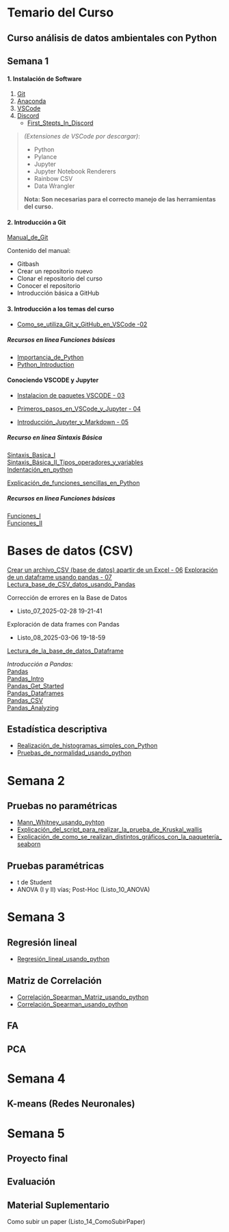 # Temario del Curso

## Curso análisis de datos ambientales con Python

## Semana 1

#### 1. Instalación de Software  
1. [Git](https://git-scm.com/)  
2. [Anaconda](https://www.anaconda.com/)  
3. [VSCode](https://code.visualstudio.com/)
4. [Discord](https://discord.com/)
   - [First_Stepts_In_Discord](https://www.youtube.com/watch?v=TGczdpowARw)

>*(Extensiones de VSCode por descargar)*:  
>   - Python  
>   - Pylance  
>   - Jupyter  
>   - Jupyter Notebook Renderers  
>   - Rainbow CSV  
>   - Data Wrangler  
>
>**Nota: Son necesarias para el correcto manejo de las herramientas del curso.**

#### 2. Introducción a Git  
[Manual_de_Git](https://github.com/gilbertoCM/Modelab-Python/tree/a9a01229b48782b75a2381d7e04c7f5e52405db4/manuals/git_manuals)

Contenido del manual:
   - Gitbash  
   - Crear un repositorio nuevo  
   - Clonar el repositorio del curso  
   - Conocer el repositorio  
   - Introducción básica a GitHub  

#### 3. Introducción a los temas del curso  
- [Como_se_utiliza_Git_y_GitHub_en_VSCode -02](https://youtu.be/JBnAnVUyRyE?si=5n5KEK7E6Xx8TdtT)


##### Recursos en línea Funciones básicas 
- [Importancia_de_Python](https://www.youtube.com/watch?v=Rv910T1BJUw)  
- [Python_Introduction](https://youtu.be/xkZMUX_oQX4?si=C9e3thBStqIlRfy3)

#### Conociendo VSCODE y Jupyter  
- [Instalacion de paquetes VSCODE - 03](https://youtu.be/fj7_qAt9Cxc)

- [Primeros_pasos_en_VSCode_y_Jupyter - 04](https://youtu.be/SkmbKHlhWzk?si=5BHd_CPiyEE5zqsW)
- [Introducción_Jupyter_y_Markdown - 05](https://youtu.be/2D8_KRcl7lk?si=Sdl4vInf8tKDyw6-)  


##### Recurso en línea Sintaxis Básica  
[Sintaxis_Basica_I](https://youtu.be/yppT6GPZMyo?si=1IyQs0r0fanB4ioj)  
[Sintaxis_Básica_II_Tipos_operadores_y_variables](https://youtu.be/u4I9PqhqCo8?si=TAC1VbSKIgvXk08g)  
[Indentación_en_python](https://youtube.com/shorts/YgFDbALg4D4?si=cx4neahOT3YPQxOo)

[Explicación_de_funciones_sencillas_en_Python](https://youtu.be/AZjntBatVxw?si=M5h2uyVfZ46SxogM)  

##### Recursos en línea Funciones básicas  
[Funciones_I](https://youtu.be/VY448UWAQ_0?si=vA94xI7qFzEE0EMc)  
[Funciones_II](https://youtu.be/vawEHhV_HFA?si=WqGEZehuBaaExwV4)

# Bases de datos (CSV)

[Crear un archivo_CSV (base de datos) apartir de un Excel - 06](https://youtu.be/tQk3RCiuzyY?si=zj15ehJZgdNOWDS0)
[Exploración de un dataframe usando pandas - 07](https://youtu.be/CJQL5IDZVsM)
[Lectura_base_de_CSV_datos_usando_Pandas](https://youtu.be/_hbih-yofKk?si=7kqU8hzVtw8lfIVt)  

Corrección de errores en la Base de Datos  
   - Listo_07_2025-02-28 19-21-41

Exploración de data frames con Pandas  
   - Listo_08_2025-03-06 19-18-59

[Lectura_de_la_base_de_datos_Dataframe](https://youtu.be/CJQL5IDZVsM?si=6ULe1TG7D4xiEHJE)

*Introducción a Pandas:*  
[Pandas](https://www.w3schools.com/python/pandas/default.asp)  
[Pandas_Intro](https://www.w3schools.com/python/pandas/pandas_intro.asp)  
[Pandas_Get_Started](https://www.w3schools.com/python/pandas/pandas_getting_started.asp)  
[Pandas_Dataframes](https://www.w3schools.com/python/pandas/pandas_dataframes.asp)  
[Pandas_CSV](https://www.w3schools.com/python/pandas/pandas_csv.asp)  
[Pandas_Analyzing](https://www.w3schools.com/python/pandas/pandas_analyzing.asp)

## Estadística descriptiva 
- [Realización_de_histogramas_simples_con_Python](https://youtu.be/9RIdWyRpdTo?si=nbzszsA2mqG-ucOZ)
- [Pruebas_de_normalidad_usando_python](https://youtu.be/-JeP6bDTMJQ?si=MOre1aOMlXn1ODFf)

# Semana 2

## Pruebas no paramétricas
- [Mann_Whitney_usando_pyhton](https://youtu.be/Zyg5NM_wFOY?si=uSi8c7_F-6unD-F9)
- [Explicación_del_script_para_realizar_la_prueba_de_Kruskal_wallis](https://youtu.be/0ghPkCibjw4?si=cwd9cEg3T7brVfq6)
- [Explicación_de_como_se_realizan_distintos_gráficos_con_la_paquetería_seaborn](https://youtu.be/6njwebJUGSQ?si=JahKAO_4FJtTefpp)

## Pruebas paramétricas
- t de Student  
- ANOVA (I y II) vías; Post-Hoc (Listo_10_ANOVA)
 

# Semana 3
## Regresión lineal 
- [Regresión_lineal_usando_python](https://youtu.be/EYyBxGvu1AY?si=_-rC_Zx9dqhaINOG) 

## Matriz de Correlación  
- [Correlación_Spearman_Matriz_usando_python](https://youtu.be/Xxsvw-vn1ss?si=X1HE0JB-N8cO6GIS)
- [Correlación_Spearman_usando_python](https://youtu.be/VWQCudeG7lA?si=pdpmFP6yhB4KkMEm)
## FA  
## PCA  

# Semana 4
## K-means (Redes Neuronales)

# Semana 5
## Proyecto final  
## Evaluación
## Material Suplementario
Como subir un paper (Listo_14_ComoSubirPaper)
